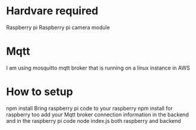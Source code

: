 
# Hardvare required
Raspberry pi 
Raspberry pi camera module
# Mqtt
I am using mosquitto mqtt broker that is running on a linux instance in AWS
# How to setup
npm install
Bring raspberry pi code to your raspberry
npm install for raspberry too
add your Mqtt broker connection information in the backend and in the raspberry pi code
node index.js both raspberry and backend



